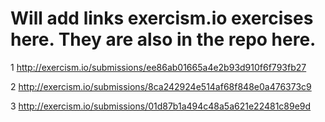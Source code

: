 # Will add links exercism.io exercises here. They are also in the repo here.
1 http://exercism.io/submissions/ee86ab01665a4e2b93d910f6f793fb27

2 http://exercism.io/submissions/8ca242924e514af68f848e0a476373c9

3 http://exercism.io/submissions/01d87b1a494c48a5a621e22481c89e9d

